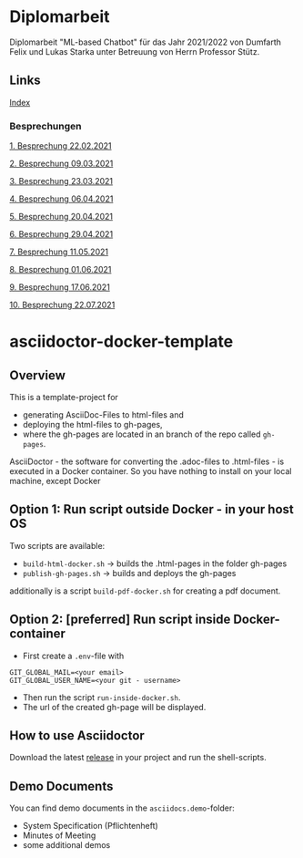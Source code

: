 # Diplomarbeit

Diplomarbeit "ML-based Chatbot" für das Jahr 2021/2022 von Dumfarth Felix und Lukas Starka unter Betreuung
von Herrn Professor Stütz.
## Links

[Index](https://github.com/htl-leonding-project/2021-da-chatbot/)

### Besprechungen
[1. Besprechung 22.02.2021](https://htl-leonding-project.github.io/2021-da-chatbot/mom/2021-02-22)

[2. Besprechung 09.03.2021](https://htl-leonding-project.github.io/2021-da-chatbot/mom/2021-03-09)

[3. Besprechung 23.03.2021](https://htl-leonding-project.github.io/2021-da-chatbot/mom/2021-03-23)

[4. Besprechung 06.04.2021](https://htl-leonding-project.github.io/2021-da-chatbot/mom/2021-04-06)

[5. Besprechung 20.04.2021](https://htl-leonding-project.github.io/2021-da-chatbot/mom/2021-04-20)

[6. Besprechung 29.04.2021](https://htl-leonding-project.github.io/2021-da-chatbot/mom/2021-04-29)

[7. Besprechung 11.05.2021](https://htl-leonding-project.github.io/2021-da-chatbot/mom/2021-05-11)

[8. Besprechung 01.06.2021](https://htl-leonding-project.github.io/2021-da-chatbot/mom/2021-06-01)

[9. Besprechung 17.06.2021](https://htl-leonding-project.github.io/2021-da-chatbot/mom/2021-06-17)

[10. Besprechung 22.07.2021](https://htl-leonding-project.github.io/2021-da-chatbot/mom/2021-07-22)

# asciidoctor-docker-template

## Overview

This is a template-project for

* generating AsciiDoc-Files to html-files and
* deploying the html-files to gh-pages,
* where the gh-pages are located in an branch of the repo called `gh-pages`.

AsciiDoctor - the software for converting the .adoc-files to .html-files - is executed in a Docker container.
So you have nothing to install on your local machine, except Docker

## Option 1: Run script outside Docker - in your host OS

Two scripts are available:

* `build-html-docker.sh` -> builds the .html-pages in the folder gh-pages
* `publish-gh-pages.sh` -> builds and deploys the gh-pages

additionally is a script `build-pdf-docker.sh` for creating a pdf document.


## Option 2: [preferred] Run script inside Docker-container

* First create a `.env`-file with
```
GIT_GLOBAL_MAIL=<your email>
GIT_GLOBAL_USER_NAME=<your git - username>
```
* Then run the script `run-inside-docker.sh`.
* The url of the created gh-page will be displayed. 

## How to use Asciidoctor

Download the latest [release](https://github.com/htl-leonding-college/asciidoctor-docker-template/releases) in your project and run the shell-scripts.

## Demo Documents

You can find demo documents in the `asciidocs.demo`-folder:

- System Specification (Pflichtenheft)
- Minutes of Meeting
- some additional demos

